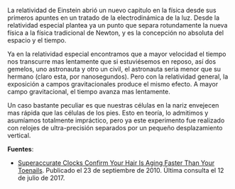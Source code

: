 <!--
.. title: Nuestra nariz más vieja que los pies
.. slug: nuestra-nariz-mas-vieja-que-los-pies
.. date: 2010-12-17 20:59:26 UTC-05:00
.. tags: Física,Relatividad general,Curiosidades,Ciencia
.. category: Migración/Física Pasión
.. link:
.. description:
.. type: text
.. author: Edward Villegas Pulgarin
-->

La relatividad de Einstein abrió un nuevo capitulo en la física desde sus primeros apuntes en un tratado de la electrodinámica de la luz. Desde la relatividad especial plantea ya un punto que separa rotundamente la nueva física a la física tradicional de Newton, y es la concepción no absoluta del espacio y el tiempo.  

Ya en la relatividad especial encontramos que a mayor velocidad el tiempo nos transcurre mas lentamente que si estuviésemos en reposo, así dos gemelos, uno astronauta y otro un civil, el astronauta seria menor que su hermano (claro esta, por nanosegundos). Pero con la relatividad general, la exposición a campos gravitacionales produce el mismo efecto. A mayor campo gravitacional, el tiempo avanza mas lentamente.  

Un caso bastante peculiar es que nuestras células en la nariz envejecen mas rápida que las células de los pies. Esto en teoría, lo admitimos y asumíamos totalmente impráctico, pero ya este experimento fue realizado con relojes de ultra-precisión separados por un pequeño desplazamiento vertical.  

__Fuentes__:  

+   [Superaccurate Clocks Confirm Your Hair Is Aging Faster Than Your Toenails](http://www.sciencemag.org/news/2010/09/superaccurate-clocks-confirm-your-hair-aging-faster-your-toenails). Publicado el 23 de septiembre de 2010. Última consulta el 12 de julio de 2017.  
